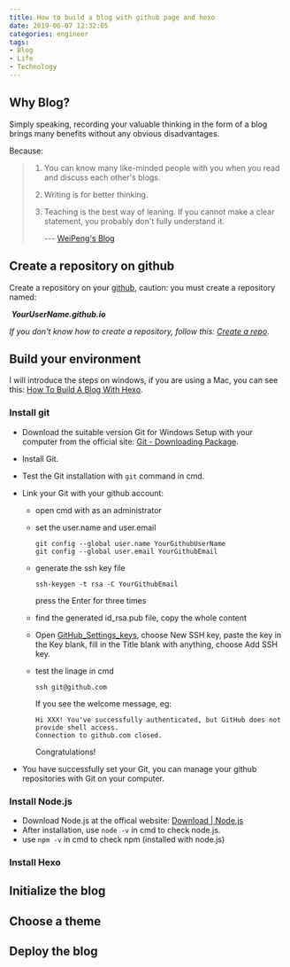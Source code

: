 ```yaml
---
title: How to build a blog with github page and hexo
date: 2019-06-07 12:32:05
categories: engineer
tags: 
- Blog
- Life
- Technology
---
```


## Why Blog?

Simply speaking, recording your valuable thinking in the form of a blog brings many benefits without any obvious disadvantages.  

Because: 

> 1. You can know many like-minded people with you when you read and discuss each other's blogs.
>
> 2. Writing is for better thinking.
>
> 3. Teaching is the best way of leaning. If you cannot make a clear statement, you probably don't fully understand it.
>
>    --- [WeiPeng's Blog](<http://mindhacks.cn/2009/02/15/why-you-should-start-blogging-now/>)

## Create a repository on github

Create a repository on your [github](<https://github.com/>), caution: you must create a repository named:    

​			***YourUserName.github.io***

*If you don't know how to create a repository, follow this: [Create a repo](https://help.github.com/en/articles/create-a-repo)*.

## Build your environment

I will introduce the steps on windows, if you are using a Mac, you can see this: [How To Build A Blog With Hexo](<https://commitlogs.com/2016/09/03/how-to-build-blog-with-hexo/>).

### Install git

* Download the suitable version Git for Windows Setup with your computer from the official site: [Git - Downloading Package](<https://git-scm.com/download/win>).

* Install Git.

* Test the Git installation with `git` command in cmd.

* Link your Git with your github account:

  * open cmd with as an administrator

  * set the user.name and user.email

    ```
    git config --global user.name YourGithubUserName
    git config --global user.email YourGithubEmail
    ```

  * generate the ssh key file

    ```
    ssh-keygen -t rsa -C YourGithubEmail
    ```

    press the Enter for three times

  * find the generated id_rsa.pub file, copy the whole content

  * Open [GitHub_Settings_keys](https://github.com/settings/keys), choose New SSH key, paste the key in the Key blank, fill in the Title blank with anything, choose Add SSH key.

  * test the linage in cmd

    ```
    ssh git@github.com
    ```

    If you see the welcome message, eg:

    ```
    Hi XXX! You've successfully authenticated, but GitHub does not provide shell access.
    Connection to github.com closed.
    ```

    Congratulations!

* You have successfully set your Git, you can manage your github repositories with Git on your computer.

### Install Node.js

* Download Node.js at the offical website: [Download | Node.js](<https://nodejs.org/en/download/>)
* After installation, use `node -v` in cmd to check node.js.
* use `npm -v` in cmd to check npm (installed with node.js)

### Install Hexo

## Initialize the blog

## Choose a theme

## Deploy the blog



